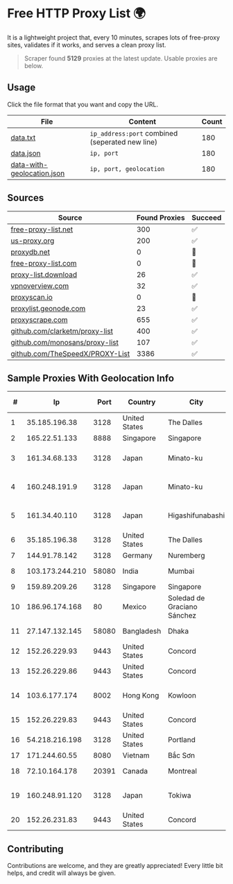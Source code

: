 
# Free HTTP Proxy List 🌍

It is a lightweight project that, every 10 minutes, scrapes lots of free-proxy sites, validates if it works, and serves a clean proxy list.


> Scraper found **5129** proxies at the latest update. Usable proxies are below.

## Usage

Click the file format that you want and copy the URL.


|File|Content|Count|
|----|-------|-----|
|[data.txt](https://raw.githubusercontent.com/themiralay/Proxy-List-World/master/data.txt)|`ip_address:port` combined (seperated new line)|180|
|[data.json](https://raw.githubusercontent.com/themiralay/Proxy-List-World/master/data.json)|`ip, port`|180|
|[data-with-geolocation.json](https://raw.githubusercontent.com/themiralay/Proxy-List-World/master/data-with-geolocation.json)|`ip, port, geolocation`|180|

## Sources

|Source|Found Proxies|Succeed|
|------|-------------|-------|
|[free-proxy-list.net](https://free-proxy-list.net)|300|✅|
|[us-proxy.org](https://www.us-proxy.org)|200|✅|
|[proxydb.net](http://proxydb.net)|0|🚫|
|[free-proxy-list.com](https://free-proxy-list.com/?page=&port=&type%5B%5D=http&type%5B%5D=https&up_time=0&search=Search)|0|🚫|
|[proxy-list.download](https://www.proxy-list.download/HTTP)|26|✅|
|[vpnoverview.com](https://vpnoverview.com/privacy/anonymous-browsing/free-proxy-servers)|32|✅|
|[proxyscan.io](https://www.proxyscan.io)|0|🚫|
|[proxylist.geonode.com](https://proxylist.geonode.com/api/proxy-list?limit=300&page=1&sort_by=lastChecked&sort_type=desc&protocols=http,https)|23|✅|
|[proxyscrape.com](https://api.proxyscrape.com/v2/?request=displayproxies&protocol=http&timeout=10000&country=all&ssl=all&anonymity=all)|655|✅|
|[github.com/clarketm/proxy-list](https://raw.githubusercontent.com/clarketm/proxy-list/master/proxy-list-raw.txt)|400|✅|
|[github.com/monosans/proxy-list](https://raw.githubusercontent.com/monosans/proxy-list/main/proxies/http.txt)|107|✅|
|[github.com/TheSpeedX/PROXY-List](https://raw.githubusercontent.com/TheSpeedX/PROXY-List/master/http.txt)|3386|✅|


## Sample Proxies With Geolocation Info

|#|Ip|Port|Country|City|Internet Service Provider|
|-|--|----|-------|----|-------------------------|
|1|35.185.196.38|3128|United States|The Dalles|Google LLC|
|2|165.22.51.133|8888|Singapore|Singapore|DigitalOcean, LLC|
|3|161.34.68.133|3128|Japan|Minato-ku|NTT PC Communications, Inc.|
|4|160.248.191.9|3128|Japan|Minato-ku|NTT PC Communications, Inc.|
|5|161.34.40.110|3128|Japan|Higashifunabashi|NTT PC Communications, Inc.|
|6|35.185.196.38|3128|United States|The Dalles|Google LLC|
|7|144.91.78.142|3128|Germany|Nuremberg|Contabo GmbH|
|8|103.173.244.210|58080|India|Mumbai|Juweriyah Networks Private Limited|
|9|159.89.209.26|3128|Singapore|Singapore|DigitalOcean, LLC|
|10|186.96.174.168|80|Mexico|Soledad de Graciano Sánchez|Total Play Telecomunicaciones SA De CV|
|11|27.147.132.145|58080|Bangladesh|Dhaka|Link3 Technologies Limited|
|12|152.26.229.93|9443|United States|Concord|MCNC|
|13|152.26.229.86|9443|United States|Concord|MCNC|
|14|103.6.177.174|8002|Hong Kong|Kowloon|HKBN Enterprise Solutions HK Limited|
|15|152.26.229.83|9443|United States|Concord|MCNC|
|16|54.218.216.198|3128|United States|Portland|Amazon.com, Inc.|
|17|171.244.60.55|8080|Vietnam|Bắc Sơn|VIETEL|
|18|72.10.164.178|20391|Canada|Montreal|GloboTech Communications|
|19|160.248.91.120|3128|Japan|Tokiwa|NTT PC Communications, Inc.|
|20|152.26.231.83|9443|United States|Concord|MCNC|



## Contributing

Contributions are welcome, and they are greatly appreciated! Every
little bit helps, and credit will always be given.


